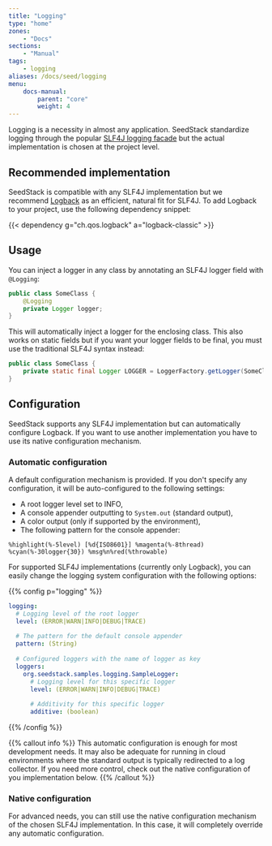 ```yaml
---
title: "Logging"
type: "home"
zones:
    - "Docs"
sections:
    - "Manual"    
tags:
    - logging
aliases: /docs/seed/logging    
menu:
    docs-manual:
        parent: "core"
        weight: 4
---
```


Logging is a necessity in almost any application. SeedStack standardize logging through the popular [SLF4J logging facade](http://www.slf4j.org)
but the actual implementation is chosen at the project level. 

## Recommended implementation

SeedStack is compatible with any SLF4J implementation but we recommend [Logback](https://logback.qos.ch/) as an efficient, 
natural fit for SLF4J. To add Logback to your project, use the following dependency snippet:

{{< dependency g="ch.qos.logback" a="logback-classic" >}}

## Usage
 
You can inject a logger in any class by annotating an SLF4J logger field with `@Logging`:

```java
public class SomeClass {
    @Logging
    private Logger logger;
}
```

This will automatically inject a logger for the enclosing class. This also works on static fields but if you want 
your logger fields to be final, you must use the traditional SLF4J syntax instead:
    
```java
public class SomeClass {
    private static final Logger LOGGER = LoggerFactory.getLogger(SomeClass.class);
}
```

## Configuration

SeedStack supports any SLF4J implementation but can automatically configure Logback. If you want to use another 
implementation you have to use its native configuration mechanism.

### Automatic configuration

A default configuration mechanism is provided. If you don't specify any configuration, it will be auto-configured to the 
following settings:

* A root logger level set to INFO,
* A console appender outputting to `System.out` (standard output),
* A color output (only if supported by the environment),
* The following pattern for the console appender:

```plain
%highlight(%-5level) [%d{ISO8601}] %magenta(%-8thread) %cyan(%-30logger{30}) %msg%n%red(%throwable)
```

For supported SLF4J implementations (currently only Logback), you can easily change the logging system configuration
with the following options:
 
{{% config p="logging" %}} 
```yaml
logging:
  # Logging level of the root logger
  level: (ERROR|WARN|INFO|DEBUG|TRACE)
  
  # The pattern for the default console appender
  pattern: (String)
  
  # Configured loggers with the name of logger as key
  loggers:
    org.seedstack.samples.logging.SampleLogger:
      # Logging level for this specific logger
      level: (ERROR|WARN|INFO|DEBUG|TRACE)     
      
      # Additivity for this specific logger
      additive: (boolean)  
``` 
{{% /config %}} 

{{% callout info %}}
This automatic configuration is enough for most development needs. It may also be adequate for running in cloud environments
where the standard output is typically redirected to a log collector. If you need more control, check
out the native configuration of you implementation below.
{{% /callout %}}
 
### Native configuration

For advanced needs, you can still use the native configuration mechanism of the chosen SLF4J implementation. In this case, 
it will completely override any automatic configuration.

